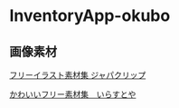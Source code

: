 # InventoryApp-okubo

## 画像素材
[フリーイラスト素材集 ジャパクリップ](https://japaclip.com/)

[かわいいフリー素材集　いらすとや](https://www.irasutoya.com/)
